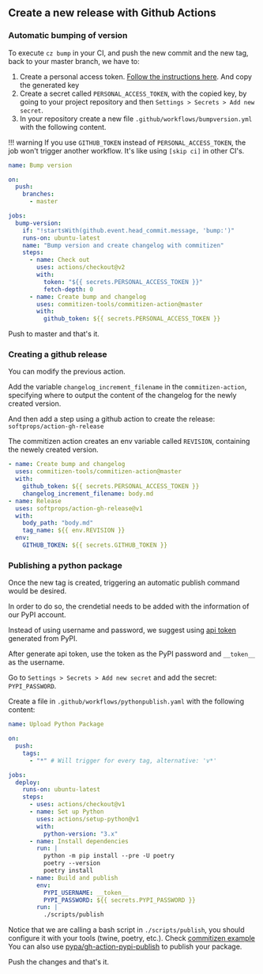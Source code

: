 ## Create a new release with Github Actions

### Automatic bumping of version

To execute `cz bump` in your CI, and push the new commit and
the new tag, back to your master branch, we have to:

1. Create a personal access token. [Follow the instructions here](https://help.github.com/en/github/authenticating-to-github/creating-a-personal-access-token-for-the-command-line#creating-a-token). And copy the generated key
2. Create a secret called `PERSONAL_ACCESS_TOKEN`, with the copied key, by going to your
   project repository and then `Settings > Secrets > Add new secret`.
3. In your repository create a new file `.github/workflows/bumpversion.yml`
   with the following content.

!!! warning
    If you use `GITHUB_TOKEN` instead of `PERSONAL_ACCESS_TOKEN`, the job won't trigger another workflow. It's like using `[skip ci]` in other CI's.

```yaml
name: Bump version

on:
  push:
    branches:
      - master

jobs:
  bump-version:
    if: "!startsWith(github.event.head_commit.message, 'bump:')"
    runs-on: ubuntu-latest
    name: "Bump version and create changelog with commitizen"
    steps:
      - name: Check out
        uses: actions/checkout@v2
        with:
          token: "${{ secrets.PERSONAL_ACCESS_TOKEN }}"
          fetch-depth: 0
      - name: Create bump and changelog
        uses: commitizen-tools/commitizen-action@master
        with:
          github_token: ${{ secrets.PERSONAL_ACCESS_TOKEN }}
```

Push to master and that's it.

### Creating a github release

You can modify the previous action.

Add the variable `changelog_increment_filename` in the `commitizen-action`, specifying
where to output the content of the changelog for the newly created version.

And then add a step using a github action to create the release: `softprops/action-gh-release`

The commitizen action creates an env variable called `REVISION`, containing the
newely created version.

```yaml
- name: Create bump and changelog
  uses: commitizen-tools/commitizen-action@master
  with:
    github_token: ${{ secrets.PERSONAL_ACCESS_TOKEN }}
    changelog_increment_filename: body.md
- name: Release
  uses: softprops/action-gh-release@v1
  with:
    body_path: "body.md"
    tag_name: ${{ env.REVISION }}
  env:
    GITHUB_TOKEN: ${{ secrets.GITHUB_TOKEN }}
```

### Publishing a python package

Once the new tag is created, triggering an automatic publish command would be desired.

In order to do so, the crendetial needs to be added with the information of our PyPI account.

Instead of using username and password, we suggest using [api token](https://pypi.org/help/#apitoken) generated from PyPI.

After generate api token, use the token as the PyPI password and `__token__` as the username.

Go to `Settings > Secrets > Add new secret` and add the secret: `PYPI_PASSWORD`.

Create a file in `.github/workflows/pythonpublish.yaml` with the following content:

```yaml
name: Upload Python Package

on:
  push:
    tags:
      - "*" # Will trigger for every tag, alternative: 'v*'

jobs:
  deploy:
    runs-on: ubuntu-latest
    steps:
      - uses: actions/checkout@v1
      - name: Set up Python
        uses: actions/setup-python@v1
        with:
          python-version: "3.x"
      - name: Install dependencies
        run: |
          python -m pip install --pre -U poetry
          poetry --version
          poetry install
      - name: Build and publish
        env:
          PYPI_USERNAME: __token__
          PYPI_PASSWORD: ${{ secrets.PYPI_PASSWORD }}
        run: |
          ./scripts/publish
```

Notice that we are calling a bash script in `./scripts/publish`, you should configure it with your tools (twine, poetry, etc.). Check [commitizen example](https://github.com/commitizen-tools/commitizen/blob/master/scripts/publish)
You can also use [pypa/gh-action-pypi-publish](https://github.com/pypa/gh-action-pypi-publish) to publish your package.

Push the changes and that's it.
